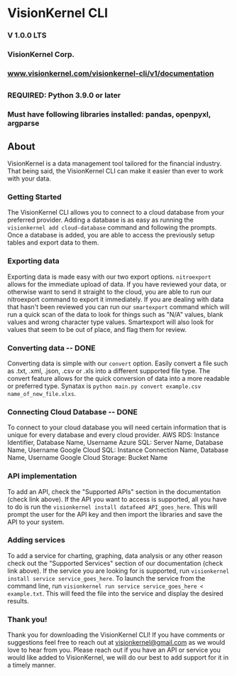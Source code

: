 # VisionKernel CLI
### V 1.0.0 LTS
### VisionKernel Corp.
### www.visionkernel.com/visionkernel-cli/v1/documentation

##
### REQUIRED: Python 3.9.0 or later
### Must have following libraries installed: pandas, openpyxl, argparse
##

## About

VisionKernel is a data management tool tailored for the financial industry. That being said, the VisionKernel CLI can make it easier than ever to work with your data.


### Getting Started

The VisionKernel CLI allows you to connect to a cloud database from your preferred provider. Adding a database is as easy as running the `visionkernel add cloud-database` command and following the prompts. Once a database is added, you are able to access the previously setup tables and export data to them.


### Exporting data

Exporting data is made easy with our two export options. `nitroexport` allows for the immediate upload of data. If you have reviewed your data, or otherwise want to send it straight to the cloud, you are able to run our nitroexport command to export it immediately. If you are dealing with data that hasn't been reviewed you can run our `smartexport` command which will run a quick scan of the data to look for things such as "N/A" values, blank values and wrong character type values. Smartexport will also look for values that seem to be out of place, and flag them for review. 

### Converting data -- DONE

Converting data is simple with our `convert` option. Easily convert a file such as .txt, .xml, .json, .csv or .xls into a different supported file type. The convert feature allows for the quick conversion of data into a more readable or preferred type. Synatax is `python main.py convert example.csv name_of_new_file.xlxs`.

### Connecting Cloud Database -- DONE

To connect to your cloud database you will need certain information that is unique for every database and every cloud provider. 
AWS RDS: Instance Identifier, Database Name, Username
Azure SQL: Server Name, Database Name, Username
Google Cloud SQL: Instance Connection Name, Database Name, Username
Google Cloud Storage: Bucket Name

### API implementation

To add an API, check the "Supported APIs" section in the documentation (check link above). If the API you want to access is supported, all you have to do is run the `visionkernel install datafeed API_goes_here`. This will prompt the user for the API key and then import the libraries and save the API to your system.

### Adding services

To add a service for charting, graphing, data analysis or any other reason check out the "Supported Services" section of our documentation (check link above). If the service you are looking for is supported, run `visionkernel install service service_goes_here`. To launch the service from the command line, run `visionkernel run service service_goes_here < example.txt`. This will feed the file into the service and display the desired results.  

### Thank you!

Thank you for downloading the VisionKernel CLI! If you have comments or suggestions feel free to reach out at visionkernel@gmail.com as we would love to hear from you. Please reach out if you have an API or service you would like added to VisionKernel, we will do our best to add support for it in a timely manner.

